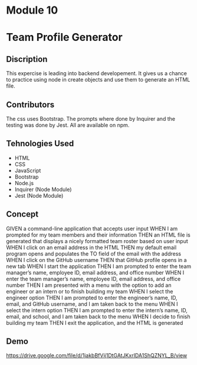 # Module 10
# Team Profile Generator

## Discription
This expercise is leading into backend developement.  It gives us a chance to practice using node in create objects and use them to generate an HTML
file.  

## Contributors

The css uses Bootstrap. The prompts where done by Inquirer and the testing was done by Jest.  All are available on npm.

## Tehnologies Used
* HTML
* CSS
* JavaScript
* Bootstrap
* Node.js
* Inquirer (Node Module)
* Jest (Node Module)

## Concept
GIVEN a command-line application that accepts user input
WHEN I am prompted for my team members and their information
THEN an HTML file is generated that displays a nicely formatted team roster based on user input
WHEN I click on an email address in the HTML
THEN my default email program opens and populates the TO field of the email with the address
WHEN I click on the GitHub username
THEN that GitHub profile opens in a new tab
WHEN I start the application
THEN I am prompted to enter the team manager’s name, employee ID, email address, and office number
WHEN I enter the team manager’s name, employee ID, email address, and office number
THEN I am presented with a menu with the option to add an engineer or an intern or to finish building my team
WHEN I select the engineer option
THEN I am prompted to enter the engineer’s name, ID, email, and GitHub username, and I am taken back to the menu
WHEN I select the intern option
THEN I am prompted to enter the intern’s name, ID, email, and school, and I am taken back to the menu
WHEN I decide to finish building my team
THEN I exit the application, and the HTML is generated

## Demo

https://drive.google.com/file/d/1jakbBfVij1DtGAtJKxrIDA1ShQZNYL_B/view